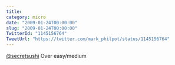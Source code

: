 ```yaml
---
title: 
category: micro
date: "2009-01-24T00:00:00"
slug: "2009-01-24T00:00:00"
TwitterId: "1145156764"
TweetUrl: "https://twitter.com/mark_philpot/status/1145156764"
---
```


[@secretsushi](https://twitter.com/secretsushi) Over easy/medium

